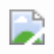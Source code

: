 ### 
<img style="transform:scale(4);" src="https://media.giphy.com/media/LQiuNoMoM4iFWaJS9X/giphy.gif">


<!--
**ichebotarev/ichebotarev** is a ✨ _special_ ✨ repository because its `README.md` (this file) appears on your GitHub profile.

Here are some ideas to get you started:

- 🔭 I’m currently working on ...
- 🌱 I’m currently learning ...
- 👯 I’m looking to collaborate on ...
- 🤔 I’m looking for help with ...
- 💬 Ask me about ...
- 📫 How to reach me: ...
- 😄 Pronouns: ...
- ⚡ Fun fact: ...
-->
